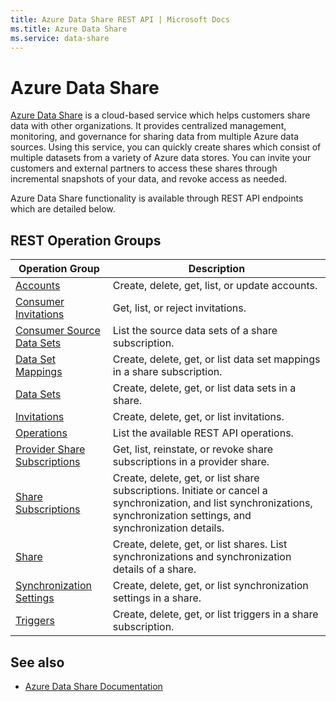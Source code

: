 ```yaml
---
title: Azure Data Share REST API | Microsoft Docs
ms.title: Azure Data Share
ms.service: data-share
---
```


# Azure Data Share

[Azure Data Share](https://azure.microsoft.com/services/data-share/) is a cloud-based service which helps customers share data with other organizations. It provides centralized management, monitoring, and governance for sharing data from multiple Azure data sources. Using this service, you can quickly create shares which consist of multiple datasets from a variety of Azure data stores. You can invite your customers and external partners to access these shares through incremental snapshots of your data, and revoke access as needed.

Azure Data Share functionality is available through REST API endpoints which are detailed below.

## REST Operation Groups

| Operation Group | Description |
| --------------- | ----------- |
| [Accounts](xref:management.azure.com.datashare.accounts) | Create, delete, get, list, or update accounts. |
| [Consumer Invitations](xref:management.azure.com.datashare.consumerinvitations) | Get, list, or reject invitations. |
| [Consumer Source Data Sets](xref:management.azure.com.datashare.consumersourcedatasets) | List the source data sets of a share subscription. |
| [Data Set Mappings](xref:management.azure.com.datashare.datasetmappings) | Create, delete, get, or list data set mappings in a share subscription. |
| [Data Sets](xref:management.azure.com.datashare.datasets) | Create, delete, get, or list data sets in a share. |
| [Invitations](xref:management.azure.com.datashare.invitations) | Create, delete, get, or list invitations. |
| [Operations](xref:management.azure.com.datashare.operations) | List the available REST API operations. |
| [Provider Share Subscriptions](xref:management.azure.com.datashare.providersharesubscriptions) | Get, list, reinstate, or revoke share subscriptions in a provider share. |
| [Share Subscriptions](xref:management.azure.com.datashare.sharesubscriptions) | Create, delete, get, or list share subscriptions. Initiate or cancel a synchronization, and list synchronizations, synchronization settings, and synchronization details. |
| [Share](xref:management.azure.com.datashare.shares) | Create, delete, get, or list shares. List synchronizations and synchronization details of a share. |
| [Synchronization Settings](xref:management.azure.com.datashare.synchronizationsettings) | Create, delete, get, or list synchronization settings in a share. |
| [Triggers](xref:management.azure.com.datashare.triggers) | Create, delete, get, or list triggers in a share subscription. |

## See also

- [Azure Data Share Documentation](https://docs.microsoft.com/azure/data-share/)

